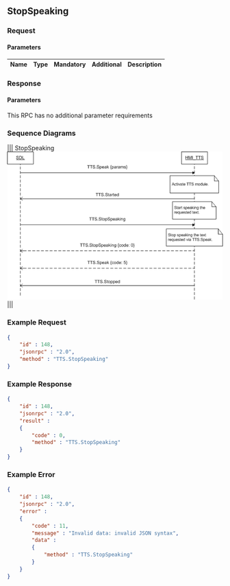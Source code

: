 ## StopSpeaking


### Request

#### Parameters

|Name|Type|Mandatory|Additional|Description|
|:---|:---|:--------|:---------|:----------|

### Response

#### Parameters

This RPC has no additional parameter requirements

### Sequence Diagrams
|||
StopSpeaking
![StopSpeaking](./assets/StopSpeaking.png)
|||

### Example Request

```json
{
	"id" : 148,
	"jsonrpc" : "2.0",
	"method" : "TTS.StopSpeaking"
}
```
### Example Response

```json
{
	"id" : 148,
	"jsonrpc" : "2.0",
	"result" :
	{
		"code" : 0,
		"method" : "TTS.StopSpeaking"
	}
}
```

### Example Error

```json
{
	"id" : 148,
	"jsonrpc" : "2.0",
	"error" :
	{
		"code" : 11,
		"message" : "Invalid data: invalid JSON syntax",
		"data" :
		{
			"method" : "TTS.StopSpeaking"
		}
	}
}
```
